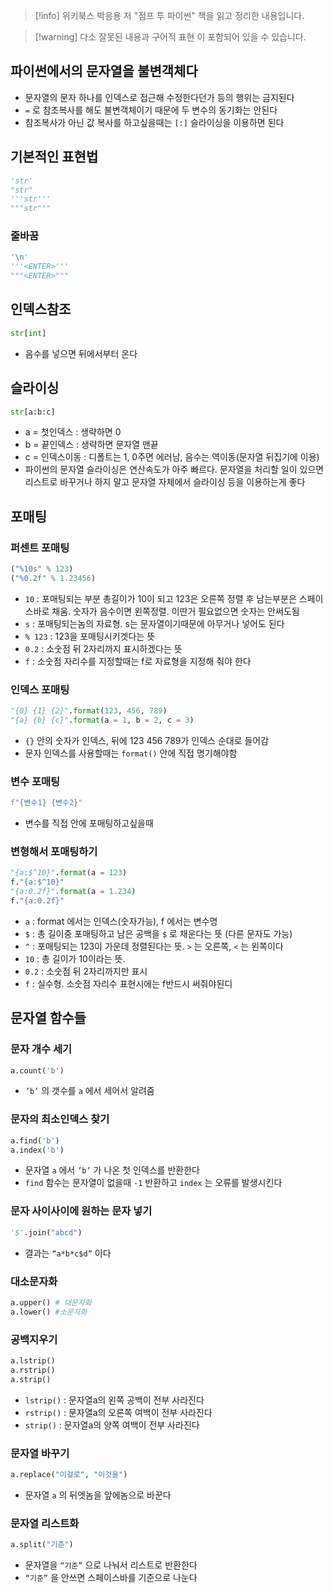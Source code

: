 > [!info] 위키북스 박응용 저 "점프 투 파이썬" 책을 읽고 정리한 내용입니다.

> [!warning] 다소 잘못된 내용과 구어적 표현 이 포함되어 있을 수 있습니다.

## 파이썬에서의 문자열을 불변객체다

- 문자열의 문자 하나를 인덱스로 접근해 수정한다던가 등의 행위는 금지된다
- `=` 로 참조복사를 해도 불변객체이기 때문에 두 변수의 동기화는 안된다
- 참조복사가 아닌 값 복사를 하고싶을때는 `[:]` 슬라이싱을 이용하면 된다

## 기본적인 표현법

```python
'str'
"str"
'''str'''
"""str"""
```

### 줄바꿈

```python
'\n'
'''<ENTER>'''
"""<ENTER>"""
```

## 인덱스참조

```python
str[int]
```

- 음수를 넣으면 뒤에서부터 온다

## 슬라이싱

```python
str[a:b:c]
```

- a = 첫인덱스 : 생략하면 0
- b = 끝인덱스 : 생략하면 문자열 맨끝
- c = 인덱스이동 : 디폴트는 1, 0주면 에러남, 음수는 역이동(문자열 뒤집기에 이용)
- 파이썬의 문자열 슬라이싱은 연산속도가 아주 빠르다. 문자열을 처리할 일이 있으면 리스트로 바꾸거나 하지 말고 문자열 자체에서 슬라이싱 등을 이용하는게 좋다

## 포매팅

### 퍼센트 포매팅

```python
("%10s" % 123)
("%0.2f" % 1.23456)
```

- `10` : 포매팅되는 부분 총길이가 10이 되고 123은 오른쪽 정렬 후 남는부분은 스페이스바로 채움. 숫자가 음수이면 왼쪽정렬. 이딴거 필요없으면 숫자는 안써도됨
- `s` : 포매팅되는놈의 자료형. s는 문자열이기때문에 아무거나 넣어도 된다
- `% 123` : 123을 포매팅시키겟다는 뜻
- `0.2` : 소숫점 뒤 2자리까지 표시하겠다는 뜻
- `f` : 소숫점 자리수를 지정할때는 f로 자료형을 지정해 줘야 한다

### 인덱스 포매팅

```python
"{0} {1} {2}".format(123, 456, 789)
"{a} {b} {c}".format(a = 1, b = 2, c = 3)
```

- `{}` 안의 숫자가 인덱스, 뒤에 123 456 789가 인덱스 순대로 들어감
- 문자 인덱스를 사용할때는 `format()` 안에 직접 명기해야함

### 변수 포매팅

```python
f"{변수1} {변수2}"
```

- 변수를 직접 안에 포매팅하고싶을때

### 변형해서 포매팅하기

```python
"{a:$^10}".format(a = 123)
f."{a:$^10}"
"{a:0.2f}".format(a = 1.234)
f."{a:0.2f}"
```

- `a` : format 에서는 인덱스(숫자가능), f 에서는 변수명
- `$` : 총 길이중 포매팅하고 남은 공백을 `$` 로 채운다는 뜻 (다른 문자도 가능)
- `^` : 포매팅되는 123이 가운데 정렬된다는 뜻. `>` 는 오른쪽, `<` 는 왼쪽이다
- `10` : 총 길이가 10이라는 뜻.
- `0.2` : 소숫점 뒤 2자리까지만 표시
- `f` : 실수형. 소숫점 자리수 표현시에는 f반드시 써줘야된디

## 문자열 함수들

### 문자 개수 세기

```python
a.count('b')
```

- `’b’` 의 갯수를 `a` 에서 세어서 알려줌

### 문자의 최소인덱스 찾기

```python
a.find('b')
a.index('b')
```

- 문자열 `a` 에서 `’b’` 가 나온 첫 인덱스를 반환한다
- `find` 함수는 문자열이 없을때 `-1` 반환하고 `index` 는 오류를 발생시킨다

### 문자 사이사이에 원하는 문자 넣기

```python
'$'.join("abcd")
```

- 결과는 `“a*b*c$d”` 이다

### 대소문자화

```python
a.upper() # 대문자화
a.lower() #소문자화
```

### 공백지우기

```python
a.lstrip()
a.rstrip()
a.strip()
```

- `lstrip()` : 문자열a의 왼쪽 공백이 전부 사라진다
- `rstrip()` : 문자열a의 오른쪽 여백이 전부 사라진다
- `strip()` : 문자열a의 양쪽 여백이 전부 사라진다

### 문자열 바꾸기

```python
a.replace("이걸로", "이것을")
```

- 문자열 `a` 의 뒤엣놈을 앞에놈으로 바꾼다

### 문자열 리스트화

```python
a.split("기준")
```

- 문자열을 `“기준”` 으로 나눠서 리스트로 반환한다
- `“기준”` 을 안쓰면 스페이스바를 기준으로 나눈다